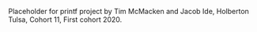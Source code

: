 Placeholder for printf project by Tim McMacken and Jacob Ide, Holberton Tulsa, Cohort 11, First cohort 2020. 
